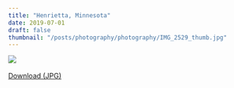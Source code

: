 ```yaml
---
title: "Henrietta, Minnesota"
date: 2019-07-01
draft: false
thumbnail: "/posts/photography/photography/IMG_2529_thumb.jpg"
---
```

<img src="/posts/photography/photography/IMG_2529.jpg">
<br>
<br>
<a href="/posts/photography/photography/IMG_2529.jpg" class="btn">Download (JPG)</a>